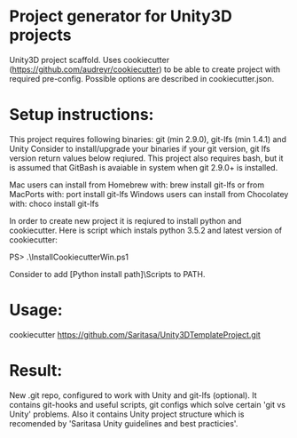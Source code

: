 # Project generator for Unity3D projects 
Unity3D project scaffold. Uses cookiecutter (https://github.com/audreyr/cookiecutter) to be able to create project with required pre-config. 
Possible options are described in cookiecutter.json. 

# Setup instructions:
This project requires following binaries: git (min 2.9.0), git-lfs (min 1.4.1) and Unity
Consider to install/upgrade your binaries if your git version, git lfs version return values below reqiured.
This project also requires bash, but it is assumed that GitBash is avaiable in system when git 2.9.0+ is installed.

Mac users can install from Homebrew with:
 brew install git-lfs
or from MacPorts with: 
 port install git-lfs
Windows users can install from Chocolatey with:
 choco install git-lfs

In order to create new project it is reqiured to install python and cookiecutter.
Here is script which instals python 3.5.2 and latest version of cookiecutter:

PS> .\InstallCookiecutterWin.ps1

Consider to add [Python install path]\Scripts to PATH.

# Usage:

cookiecutter https://github.com/Saritasa/Unity3DTemplateProject.git

# Result:
New .git repo, configured to work with Unity and git-lfs (optional).
It contains git-hooks and useful scripts, git configs which solve certain 'git vs Unity' problems.
Also it contains Unity project structure which is recomended by 'Saritasa Unity guidelines and best practicies'.
